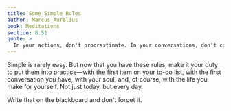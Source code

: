 ```yaml
---
title: Some Simple Rules
author: Marcus Aurelius
book: Meditations
section: 8.51
quote: >
  In your actions, don't procrastinate. In your conversations, don't confuse. In your thoughts, don't wander. In your soul, don't be passive or aggressive. In your life, don't be all about business.
---
```


Simple is rarely easy. But now that you have these rules, make it your duty to put them into practice—with the first item on your to-do list, with the first conversation you have, with your soul, and, of course, with the life you make for yourself. Not just today, but every day.

Write that on the blackboard and don't forget it.
